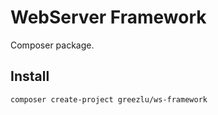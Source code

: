 # WebServer Framework
Composer package.

## Install
```
composer create-project greezlu/ws-framework
```
